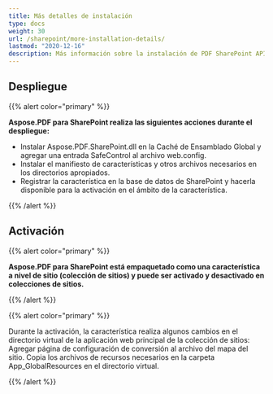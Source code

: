 ```yaml
---
title: Más detalles de instalación
type: docs
weight: 30
url: /sharepoint/more-installation-details/
lastmod: "2020-12-16"
description: Más información sobre la instalación de PDF SharePoint API explica cómo desplegar, activar y desactivar en colecciones de sitios.
---
```


## **Despliegue**

{{% alert color="primary" %}}

**Aspose.PDF para SharePoint realiza las siguientes acciones durante el despliegue:**
- Instalar Aspose.PDF.SharePoint.dll en la Caché de Ensamblado Global y agregar una entrada SafeControl al archivo web.config.
- Instalar el manifiesto de características y otros archivos necesarios en los directorios apropiados.
- Registrar la característica en la base de datos de SharePoint y hacerla disponible para la activación en el ámbito de la característica.

{{% /alert %}}


## **Activación**

{{% alert color="primary" %}}

**Aspose.PDF para SharePoint está empaquetado como una característica a nivel de sitio (colección de sitios) y puede ser activado y desactivado en colecciones de sitios.**

{{% /alert %}}

{{% alert color="primary" %}}

Durante la activación, la característica realiza algunos cambios en el directorio virtual de la aplicación web principal de la colección de sitios: Agregar página de configuración de conversión al archivo del mapa del sitio.
 Copia los archivos de recursos necesarios en la carpeta App_GlobalResources en el directorio virtual.

{{% /alert %}}